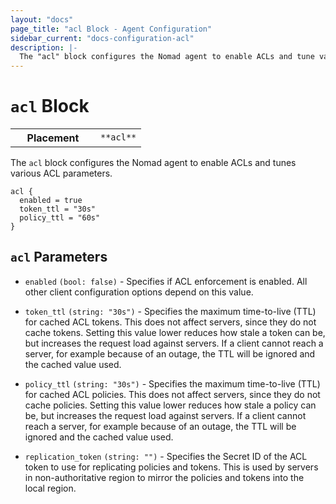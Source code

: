 ```yaml
---
layout: "docs"
page_title: "acl Block - Agent Configuration"
sidebar_current: "docs-configuration-acl"
description: |-
  The "acl" block configures the Nomad agent to enable ACLs and tune various parameters.
---
```


# `acl` Block

<table class="table table-bordered table-striped">
  <tr>
    <th width="120">Placement</th>
    <td>
      <code>**acl**</code>
    </td>
  </tr>
</table>

The `acl` block configures the Nomad agent to enable ACLs and tunes various ACL parameters.

```hcl
acl {
  enabled = true
  token_ttl = "30s"
  policy_ttl = "60s"
}
```

## `acl` Parameters

- `enabled` `(bool: false)` - Specifies if ACL enforcement is enabled. All other
  client configuration options depend on this value.

- `token_ttl` `(string: "30s")` - Specifies the maximum time-to-live (TTL) for
  cached ACL tokens. This does not affect servers, since they do not cache tokens.
  Setting this value lower reduces how stale a token can be, but increases
  the request load against servers. If a client cannot reach a server, for example
  because of an outage, the TTL will be ignored and the cached value used.

- `policy_ttl` `(string: "30s")` - Specifies the maximum time-to-live (TTL) for
  cached ACL policies. This does not affect servers, since they do not cache policies.
  Setting this value lower reduces how stale a policy can be, but increases
  the request load against servers. If a client cannot reach a server, for example
  because of an outage, the TTL will be ignored and the cached value used.

- `replication_token` `(string: "")` - Specifies the Secret ID of the ACL token
  to use for replicating policies and tokens. This is used by servers in non-authoritative
  region to mirror the policies and tokens into the local region.

